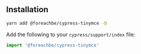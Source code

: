 ## Installation

```bash
yarn add @foreachbe/cypress-tinymce -D
```

Add the following to your `cypress/support/index` file:

```javascript
import '@foreachbe/cypress-tinymce'
```
